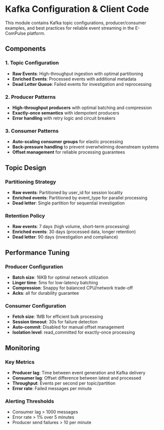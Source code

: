 # Kafka Configuration & Client Code

This module contains Kafka topic configurations, producer/consumer examples, and best practices for reliable event streaming in the E-ComPulse platform.

## Components

### 1. Topic Configuration
- **Raw Events**: High-throughput ingestion with optimal partitioning
- **Enriched Events**: Processed events with additional metadata
- **Dead Letter Queue**: Failed events for investigation and reprocessing

### 2. Producer Patterns
- **High-throughput producers** with optimal batching and compression
- **Exactly-once semantics** with idempotent producers
- **Error handling** with retry logic and circuit breakers

### 3. Consumer Patterns
- **Auto-scaling consumer groups** for elastic processing
- **Back-pressure handling** to prevent overwhelming downstream systems
- **Offset management** for reliable processing guarantees

## Topic Design

### Partitioning Strategy
- **Raw events**: Partitioned by user_id for session locality
- **Enriched events**: Partitioned by event_type for parallel processing
- **Dead letter**: Single partition for sequential investigation

### Retention Policy
- **Raw events**: 7 days (high volume, short-term processing)
- **Enriched events**: 30 days (processed data, longer retention)
- **Dead letter**: 90 days (investigation and compliance)

## Performance Tuning

### Producer Configuration
- **Batch size**: 16KB for optimal network utilization
- **Linger time**: 5ms for low-latency batching
- **Compression**: Snappy for balanced CPU/network trade-off
- **Acks**: all for durability guarantee

### Consumer Configuration
- **Fetch size**: 1MB for efficient bulk processing
- **Session timeout**: 30s for failure detection
- **Auto-commit**: Disabled for manual offset management
- **Isolation level**: read_committed for exactly-once processing

## Monitoring

### Key Metrics
- **Producer lag**: Time between event generation and Kafka delivery
- **Consumer lag**: Offset difference between latest and processed
- **Throughput**: Events per second per topic/partition
- **Error rate**: Failed messages per minute

### Alerting Thresholds
- Consumer lag > 1000 messages
- Error rate > 1% over 5 minutes
- Producer send failures > 10 per minute
